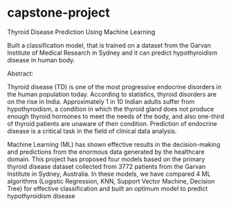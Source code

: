 # capstone-project
Thyroid Disease Prediction Using Machine Learning 

Built a classification model, that is trained on a dataset from the Garvan Institute of Medical Research in Sydney and it can predict hypothyroidism disease in human body.

Abstract:

Thyroid disease (TD) is one of the most progressive endocrine disorders in the human population today. 
According to statistics, thyroid disorders are on the rise in India. Approximately 1 in 10 Indian adults suffer 
from hypothyroidism, a condition in which the thyroid gland does not produce enough thyroid hormones to 
meet the needs of the body, and also one-third of thyroid patients are unaware of their condition. Prediction 
of endocrine disease is a critical task in the field of clinical data analysis.

Machine Learning (ML) has shown effective results in the decision-making and predictions from the 
enormous data generated by the healthcare domain. This project has proposed four models based on the 
primary thyroid disease dataset collected from 3772 patients from the Garvan Institute in Sydney, Australia.
In these models, we have compared 4 ML algorithms (Logistic Regression, KNN, Support Vector Machine, 
Decision Tree) for effective classification and built an optimum model to predict hypothyroidism disease
